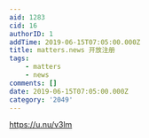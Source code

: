 ```yaml
---
aid: 1283
cid: 16
authorID: 1
addTime: 2019-06-15T07:05:00.000Z
title: matters.news 开放注册
tags:
    - matters
    - news
comments: []
date: 2019-06-15T07:05:00.000Z
category: '2049'
---
```


https://u.nu/v3lm
